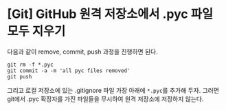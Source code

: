 # [Git] GitHub 원격 저장소에서 .pyc 파일 모두 지우기

다음과 같이 remove, commit, push 과정을 진행하면 된다.

```vim
git rm -f *.pyc
git commit -a -m 'all pyc files removed'
git push
```

그리고 로컬 저장소에 있는 .gitignore 파일 가장 아래에 `*.pyc`를 추가해 두자. 그러면 git에서 .pyc 확장자를 가진 파일들을 무시하여 원격 저장소에 저장하지 않는다.